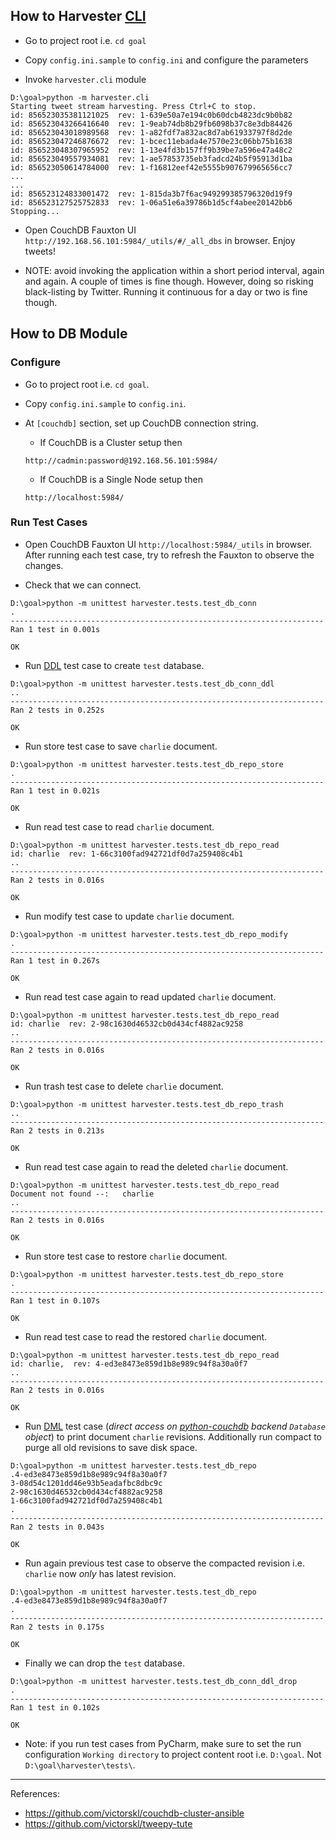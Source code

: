 ## How to Harvester [CLI](https://en.wikipedia.org/wiki/Command-line_interface)

* Go to project root i.e. `cd goal`

* Copy `config.ini.sample` to `config.ini` and configure the parameters

* Invoke `harvester.cli` module
```
D:\goal>python -m harvester.cli
Starting tweet stream harvesting. Press Ctrl+C to stop.
id: 856523035381121025  rev: 1-639e50a7e194c0b60dcb4823dc9b0b82
id: 856523043266416640  rev: 1-9eab74db8b29fb6098b37c8e3db84426
id: 856523043018989568  rev: 1-a82fdf7a832ac8d7ab61933797f8d2de
id: 856523047246876672  rev: 1-bcec11ebada4e7570e23c06bb75b1638
id: 856523048307965952  rev: 1-13e4fd3b157ff9b39be7a596e47a48c2
id: 856523049557934081  rev: 1-ae57853735eb3fadcd24b5f95913d1ba
id: 856523050614784000  rev: 1-f16812eef42e5555b907679965656cc7
...
...
id: 856523124833001472  rev: 1-815da3b7f6ac949299385796320d19f9
id: 856523127525752833  rev: 1-06a51e6a39786b1d5cf4abee20142bb6
Stopping...
```
* Open CouchDB Fauxton UI `http://192.168.56.101:5984/_utils/#/_all_dbs` in browser. Enjoy tweets!

* NOTE: avoid invoking the application within a short period interval, again and again. A couple of times is fine though. However, doing so risking black-listing by Twitter. Running it continuous for a day or two is fine though.

## How to DB Module

### Configure

* Go to project root i.e. `cd goal`.

* Copy `config.ini.sample` to `config.ini`.

* At `[couchdb]` section, set up CouchDB connection string.
    * If CouchDB is a Cluster setup then
     ```
     http://cadmin:password@192.168.56.101:5984/
     ```
    * If CouchDB is a Single Node setup then
     ```
     http://localhost:5984/
     ```

### Run Test Cases

* Open CouchDB Fauxton UI `http://localhost:5984/_utils` in browser. After running each test case, try to refresh the Fauxton to observe the changes.

* Check that we can connect.
 ```
 D:\goal>python -m unittest harvester.tests.test_db_conn
.
----------------------------------------------------------------------
Ran 1 test in 0.001s

OK
 ```
 
* Run [DDL](https://en.wikipedia.org/wiki/Data_definition_language) test case to create `test` database.
```
D:\goal>python -m unittest harvester.tests.test_db_conn_ddl
..
----------------------------------------------------------------------
Ran 2 tests in 0.252s

OK
```

* Run store test case to save `charlie` document.
```
D:\goal>python -m unittest harvester.tests.test_db_repo_store
.
----------------------------------------------------------------------
Ran 1 test in 0.021s

OK
```

* Run read test case to read `charlie` document.
```
D:\goal>python -m unittest harvester.tests.test_db_repo_read
id: charlie  rev: 1-66c3100fad942721df0d7a259408c4b1
..
----------------------------------------------------------------------
Ran 2 tests in 0.016s

OK
```

* Run modify test case to update `charlie` document.
```
D:\goal>python -m unittest harvester.tests.test_db_repo_modify
.
----------------------------------------------------------------------
Ran 1 test in 0.267s

OK
```

* Run read test case again to read updated `charlie` document.
```
D:\goal>python -m unittest harvester.tests.test_db_repo_read
id: charlie  rev: 2-98c1630d46532cb0d434cf4882ac9258
..
----------------------------------------------------------------------
Ran 2 tests in 0.016s

OK
```

* Run trash test case to delete `charlie` document.
```
D:\goal>python -m unittest harvester.tests.test_db_repo_trash
..
----------------------------------------------------------------------
Ran 2 tests in 0.213s

OK
```

* Run read test case again to read the deleted `charlie` document.
```
D:\goal>python -m unittest harvester.tests.test_db_repo_read
Document not found --:   charlie
..
----------------------------------------------------------------------
Ran 2 tests in 0.016s

OK
```

* Run store test case to restore `charlie` document.
```
D:\goal>python -m unittest harvester.tests.test_db_repo_store
.
----------------------------------------------------------------------
Ran 1 test in 0.107s

OK
```

* Run read test case to read the restored `charlie` document.
```
D:\goal>python -m unittest harvester.tests.test_db_repo_read
id: charlie,  rev: 4-ed3e8473e859d1b8e989c94f8a30a0f7
..
----------------------------------------------------------------------
Ran 2 tests in 0.016s

OK
```

* Run [DML](https://en.wikipedia.org/wiki/Data_manipulation_language) test case (_direct access on [python-couchdb](https://pythonhosted.org/CouchDB/client.html#database) backend `Database` object_) to print document `charlie` revisions. Additionally run compact to purge all old revisions to save disk space.
```
D:\goal>python -m unittest harvester.tests.test_db_repo
.4-ed3e8473e859d1b8e989c94f8a30a0f7
3-08d54c1201dd46e93b5eadafbc8dbc9c
2-98c1630d46532cb0d434cf4882ac9258
1-66c3100fad942721df0d7a259408c4b1
.
----------------------------------------------------------------------
Ran 2 tests in 0.043s

OK
```

* Run again previous test case to observe the compacted revision i.e. `charlie` now _only_ has latest revision.
```
D:\goal>python -m unittest harvester.tests.test_db_repo
.4-ed3e8473e859d1b8e989c94f8a30a0f7
.
----------------------------------------------------------------------
Ran 2 tests in 0.175s

OK
```

* Finally we can drop the `test` database.
```
D:\goal>python -m unittest harvester.tests.test_db_conn_ddl_drop
.
----------------------------------------------------------------------
Ran 1 test in 0.102s

OK
```

* Note: if you run test cases from PyCharm, make sure to set the run configuration `Working directory` to project content root i.e. `D:\goal`. Not `D:\goal\harvester\tests\`.

---

References:

* https://github.com/victorskl/couchdb-cluster-ansible
* https://github.com/victorskl/tweepy-tute

